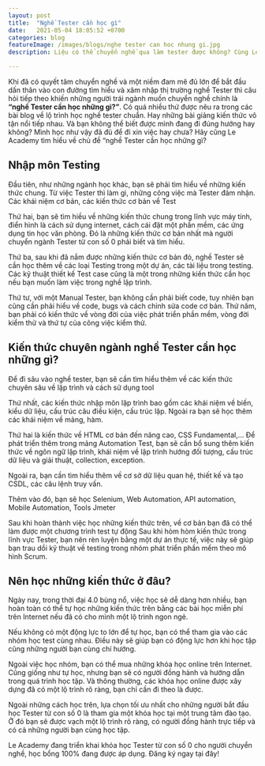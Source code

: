 ```yaml
---
layout: post
title:  "Nghề Tester cần học gì"
date:   2021-05-04 18:05:52 +0700
categories: blog
featureImage: /images/blogs/nghe tester can hoc nhung gi.jpg
description: Liệu có thể chuyển nghề qua làm tester được không? Cùng Le Academy tìm hiểu khóa đào tạo tester miễn phí Đà Nẵng!

---
```



Khi đã có quyết tâm chuyển nghề và một niềm đam mê đủ lớn để bắt đầu dấn thân vào con đường tìm hiểu và xâm nhập thị trường nghề Tester thì câu hỏi tiếp theo khiến những người trái ngành muốn chuyển nghề chính là <b>“nghề Tester cần học những gì?”</b>. Có quá nhiều thứ được nêu ra trong các bài blog về lộ trình học nghề tester chuẩn. Hay những bài giảng kiến thức vô tận nổi tiếp nhau. Và bạn không thể biết được mình đang đi đúng hướng hay không? Mình học như vậy đã đủ để đi xin việc hay chưa? Hãy cũng Le Academy tìm hiểu về chủ đề “nghề Tester cần học những gì?

## **Nhập môn Testing**

Đầu tiên, như những ngành học khác, bạn sẽ phải tìm hiểu về những kiến thức chung. Từ việc Tester thì làm gì, những công việc mà Tester đảm nhận. Các khái niệm cơ bản, các kiến thức cơ bản về Test

Thứ hai, bạn sẽ tìm hiều về những kiến thức chung trong lĩnh vực máy tính, điển hình là cách sử dụng internet, cách cái đặt một phần mềm, các ứng dụng tin học văn phòng.
Đó là những kiến thức cơ bản nhất mà người chuyển ngành Tester từ con số 0 phải biết và tìm hiểu.

Thứ ba, sau khi đã nắm được những kiến thức cơ bản đó, nghề Tester sẽ cần học thêm về các loại Testing trong một dự án, các tài liệu trong testing. Các kỹ thuật thiết kế Test case cũng là một trong những kiến thức cần học nếu bạn muốn làm việc trong nghề lập trình.

Thứ tư, với một Manual Tester, bạn không cần phải biết code, tuy nhiên bạn cũng cần phải hiểu về code, bugs và cách chỉnh sửa code cơ bản.
Thứ năm, bạn phải có kiến thức về vòng đời của việc phát triển phần mềm, vòng đời kiểm thử và thứ tự của công việc kiểm thử.


## **Kiến thức chuyên ngành nghề Tester cần học những gì?**

Để đi sâu vào nghề tester, bạn sẽ cần tìm hiểu thêm về các kiến thức chuyên sâu về lập trình và cách sử dụng tool 

Thứ nhất, các kiến thức nhập môn lập trình bao gồm các khái niệm về biến, kiểu dữ liệu, cấu trúc câu điều kiện, cấu trúc lặp. Ngoài ra bạn sẽ học thêm các khái niệm về mảng, hàm.

Thứ hai là kiến thức về HTML cơ bản đến nâng cao, CSS Fundamental,...
Để phát triển thêm trong mảng Automation Test, bạn sẽ cần bổ sung thêm kiến thức về ngôn ngữ lập trình, khái niệm về lập trình hướng đối tượng, cấu trúc dữ liệu và giải thuật, collection, exception.

Ngoài ra, bạn cần tìm hiểu thêm về cơ sở dữ liệu quan hệ, thiết kế và tạo CSDL, các câu lệnh truy vấn.

Thêm vào đó, bạn sẽ học Selenium, Web Automation, API automation, Mobile Automation, Tools Jmeter

Sau khi hoàn thành việc học những kiến thức trên, về cơ bản bạn đã có thể làm được một chương trình test tự động
Sau khi hòm hòm kiến thức trong lĩnh vực Tester, bạn nên rèn luyện bằng một dự án thực tế, việc này sẽ giúp bạn trau dồi kỹ thuật về testing trong nhóm phát triển phần mềm theo mô hình Scrum.

## **Nên học những kiến thức ở đâu?**

Ngày nay, trong thời đại 4.0 bùng nổ, việc học sẽ dễ dàng hơn nhiều, bạn hoàn toàn có thể tự học những kiến thức trên bằng các bài học miễn phí trên Internet nếu đã có cho mình một lộ trình ngon ngẻ.

Nếu không có một động lực to lớn để tự học, bạn có thể tham gia vào các nhóm học test cùng nhau. Điều này sẽ giúp bạn có động lực hơn khi học tập cũng những người bạn cùng chí hướng.

Ngoài việc học nhóm, bạn có thể mua những khóa học online trên Internet. Cũng giống như tự học, nhưng bạn sẽ có người đồng hành và hướng dẫn trong quá trình học tập. Và thông thường, các khóa học online được xây dựng đã có một lộ trình rõ ràng, bạn chỉ cần đi theo là được.

Ngoài những cách học trên, lựa chọn tối ưu nhất cho những người bắt đầu học Tester từ con số 0 là tham gia một khóa học tại một trung tâm đào tạo. Ở đó bạn sẽ được vạch một lộ trình rõ ràng, có người đồng hành trực tiếp và có cả những người bạn cùng học tập.

Le Academy đang triển khai khóa học Tester từ con số 0 cho người chuyển nghề, học bổng 100% đang được áp dụng. Đăng ký ngay tại đây!







